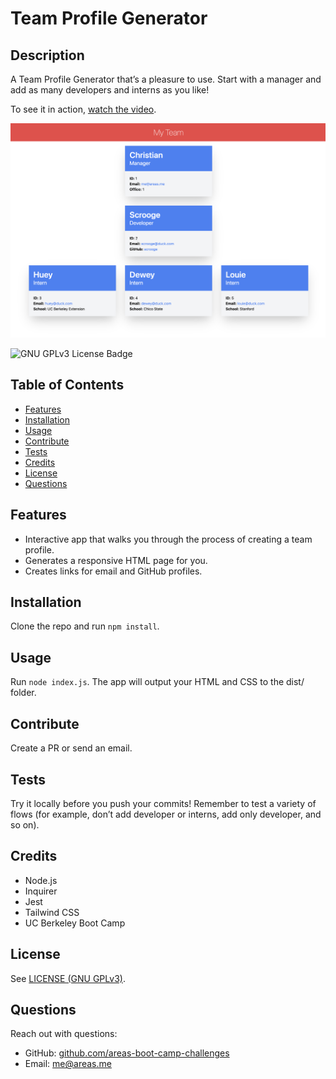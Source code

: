 # Team Profile Generator
## Description
A Team Profile Generator that’s a pleasure to use. Start with a manager and add as many developers and interns as you like!

To see it in action, [watch the video](https://drive.google.com/file/d/1KU0bgALVwRsSzYaSwWrsjiuCQpmF-wpe/view).

![Example of Team Profile with a manager (Christian), a developer (Scrooge), and three interns (Huey, Dewey, and Louie).](./src/team-profile.png)

![GNU GPLv3 License Badge](https://img.shields.io/github/license/areas-boot-camp-challenges/10-team-profile-generator)


## Table of Contents
- [Features](#features)
- [Installation](#installation)
- [Usage](#usage)
- [Contribute](#contribute)
- [Tests](#tests)
- [Credits](#credits)
- [License](#license)
- [Questions](#questions)


## Features
- Interactive app that walks you through the process of creating a team profile.
- Generates a responsive HTML page for you.
- Creates links for email and GitHub profiles.


## Installation
Clone the repo and run `npm install`.


## Usage
Run `node index.js`. The app will output your HTML and CSS to the dist/ folder.


## Contribute
Create a PR or send an email.


## Tests
Try it locally before you push your commits! Remember to test a variety of flows (for example, don’t add developer or interns, add only developer, and so on).


## Credits
- Node.js
- Inquirer
- Jest
- Tailwind CSS
- UC Berkeley Boot Camp


## License
See [LICENSE (GNU GPLv3)](./LICENSE).


## Questions
Reach out with questions:

- GitHub: [github.com/areas-boot-camp-challenges](https://github.com/areas-boot-camp-challenges)
- Email: [me@areas.me](mailto:me@areas.me)
